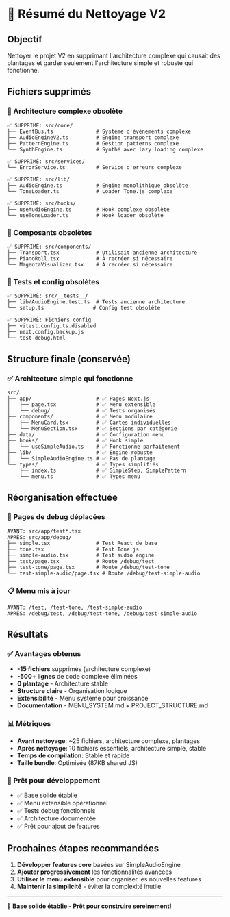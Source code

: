 # 🧹 Résumé du Nettoyage V2

## Objectif
Nettoyer le projet V2 en supprimant l'architecture complexe qui causait des plantages et garder seulement l'architecture simple et robuste qui fonctionne.

## Fichiers supprimés

### 📁 Architecture complexe obsolète
```
✅ SUPPRIMÉ: src/core/
├── EventBus.ts              # Système d'événements complexe
├── AudioEngineV2.ts         # Engine transport complexe
├── PatternEngine.ts         # Gestion patterns complexe
└── SynthEngine.ts           # Synthé avec lazy loading complexe

✅ SUPPRIMÉ: src/services/
└── ErrorService.ts          # Service d'erreurs complexe

✅ SUPPRIMÉ: src/lib/
├── AudioEngine.ts           # Engine monolithique obsolète
└── ToneLoader.ts            # Loader Tone.js complexe

✅ SUPPRIMÉ: src/hooks/
├── useAudioEngine.ts        # Hook complexe obsolète
└── useToneLoader.ts         # Hook loader obsolète
```

### 📁 Composants obsolètes
```
✅ SUPPRIMÉ: src/components/
├── Transport.tsx            # Utilisait ancienne architecture
├── PianoRoll.tsx            # À recréer si nécessaire
└── MagentaVisualizer.tsx    # À recréer si nécessaire
```

### 📁 Tests et config obsolètes
```
✅ SUPPRIMÉ: src/__tests__/
├── lib/AudioEngine.test.ts  # Tests ancienne architecture
└── setup.ts                # Config test obsolète

✅ SUPPRIMÉ: Fichiers config
├── vitest.config.ts.disabled
├── next.config.backup.js
└── test-debug.html
```

## Structure finale (conservée)

### ✅ Architecture simple qui fonctionne
```
src/
├── app/                     # ✅ Pages Next.js
│   ├── page.tsx             # ✅ Menu extensible
│   └── debug/               # ✅ Tests organisés
├── components/              # ✅ Menu modulaire
│   ├── MenuCard.tsx         # ✅ Cartes individuelles
│   └── MenuSection.tsx      # ✅ Sections par catégorie
├── data/                    # ✅ Configuration menu
├── hooks/                   # ✅ Hook simple
│   └── useSimpleAudio.ts    # ✅ Fonctionne parfaitement
├── lib/                     # ✅ Engine robuste
│   └── SimpleAudioEngine.ts # ✅ Pas de plantage
└── types/                   # ✅ Types simplifiés
    ├── index.ts             # ✅ SimpleStep, SimplePattern
    └── menu.ts              # ✅ Types menu
```

## Réorganisation effectuée

### 📁 Pages de debug déplacées
```
AVANT: src/app/test*.tsx
APRÈS: src/app/debug/
├── simple.tsx               # Test React de base
├── tone.tsx                 # Test Tone.js
├── simple-audio.tsx         # Test audio engine
├── test/page.tsx            # Route /debug/test
├── test-tone/page.tsx       # Route /debug/test-tone
└── test-simple-audio/page.tsx # Route /debug/test-simple-audio
```

### 📋 Menu mis à jour
```
AVANT: /test, /test-tone, /test-simple-audio
APRÈS: /debug/test, /debug/test-tone, /debug/test-simple-audio
```

## Résultats

### ✅ Avantages obtenus
- **-15 fichiers** supprimés (architecture complexe)
- **-500+ lignes** de code complexe éliminées
- **0 plantage** - Architecture stable
- **Structure claire** - Organisation logique
- **Extensibilité** - Menu système pour croissance
- **Documentation** - MENU_SYSTEM.md + PROJECT_STRUCTURE.md

### 📊 Métriques
- **Avant nettoyage**: ~25 fichiers, architecture complexe, plantages
- **Après nettoyage**: 10 fichiers essentiels, architecture simple, stable
- **Temps de compilation**: Stable et rapide
- **Taille bundle**: Optimisée (87KB shared JS)

### 🎯 Prêt pour développement
- ✅ Base solide établie
- ✅ Menu extensible opérationnel
- ✅ Tests debug fonctionnels
- ✅ Architecture documentée
- ✅ Prêt pour ajout de features

## Prochaines étapes recommandées

1. **Développer features core** basées sur SimpleAudioEngine
2. **Ajouter progressivement** les fonctionnalités avancées
3. **Utiliser le menu extensible** pour organiser les nouvelles features
4. **Maintenir la simplicité** - éviter la complexité inutile

---

**🎵 Base solide établie - Prêt pour construire sereinement!**